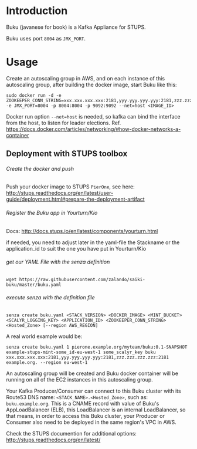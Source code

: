 Introduction
============
Buku (javanese for book) is a Kafka Appliance for STUPS.

Buku uses port ```8004``` as ```JMX_PORT```.

Usage
=====
Create an autoscaling group in AWS, and on each instance of this autoscaling group, after building the docker image, start Buku like this:
```
sudo docker run -d -e ZOOKEEPER_CONN_STRING=xxx.xxx.xxx.xxx:2181,yyy.yyy.yyy.yyy:2181,zzz.zzz.zzz.zzz:2181 -e JMX_PORT=8004 -p 8004:8004 -p 9092:9092 --net=host <IMAGE_ID>
```
Docker run option ```--net=host``` is needed, so kafka can bind the interface from the host, to listen for leader elections. Ref. https://docs.docker.com/articles/networking/#how-docker-networks-a-container

Deployment with STUPS toolbox
-----------------------------

###### Create the docker and push

Push your docker image to STUPS ```PierOne```, see here: http://stups.readthedocs.org/en/latest/user-guide/deployment.html#prepare-the-deployment-artifact

###### Register the Buku app in Yourturn/Kio

Docs: http://docs.stups.io/en/latest/components/yourturn.html

if needed, you need to adjust later in the yaml-file the Stackname or the application_id to suit the one you have put in Yourturn/Kio

###### get our YAML File with the senza definition
```
wget https://raw.githubusercontent.com/zalando/saiki-buku/master/buku.yaml
```

###### execute senza with the definition file

```
senza create buku.yaml <STACK_VERSION> <DOCKER_IMAGE> <MINT_BUCKET> <SCALYR_LOGGING_KEY> <APPLICATION_ID> <ZOOKEEPER_CONN_STRING> <Hosted_Zone> [--region AWS_REGION]
```

A real world example would be:
```
senza create buku.yaml 1 pierone.example.org/myteam/buku:0.1-SNAPSHOT example-stups-mint-some_id-eu-west-1 some_scalyr_key buku xxx.xxx.xxx.xxx:2181,yyy.yyy.yyy.yyy:2181,zzz.zzz.zzz.zzz:2181 example.org. --region eu-west-1
```

An autoscaling group will be created and Buku docker container will be running on all of the EC2 instances in this autoscaling group.

Your Kafka Producer/Consumer can connect to this Buku cluster with its Route53 DNS name: ```<STACK_NAME>.<Hosted_Zone>```, such as: ```buku.example.org```. This is a CNAME record with value of Buku's AppLoadBalancer (ELB), this LoadBalancer is an internal LoadBalancer, so that means, in order to access this Buku cluster, your Producer or Consumer also need to be deployed in the same region's VPC in AWS.

Check the STUPS documention for additional options:
http://stups.readthedocs.org/en/latest/
